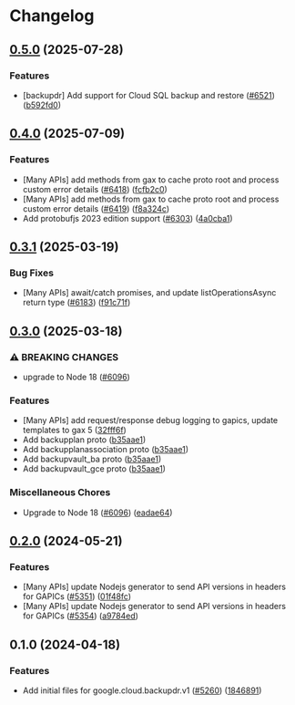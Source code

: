 # Changelog

## [0.5.0](https://github.com/googleapis/google-cloud-node/compare/backupdr-v0.4.0...backupdr-v0.5.0) (2025-07-28)


### Features

* [backupdr] Add support for Cloud SQL backup and restore ([#6521](https://github.com/googleapis/google-cloud-node/issues/6521)) ([b592fd0](https://github.com/googleapis/google-cloud-node/commit/b592fd0ee3bc242732830a68d0041dc4680f0848))

## [0.4.0](https://github.com/googleapis/google-cloud-node/compare/backupdr-v0.3.1...backupdr-v0.4.0) (2025-07-09)


### Features

* [Many APIs] add methods from gax to cache proto root and process custom error details ([#6418](https://github.com/googleapis/google-cloud-node/issues/6418)) ([fcfb2c0](https://github.com/googleapis/google-cloud-node/commit/fcfb2c018539983a8ce32205a2ea9e99ef28e88a))
* [Many APIs] add methods from gax to cache proto root and process custom error details ([#6419](https://github.com/googleapis/google-cloud-node/issues/6419)) ([f8a324c](https://github.com/googleapis/google-cloud-node/commit/f8a324ca5c3bc0f730e4ed67d9407c44f2414936))
* Add protobufjs 2023 edition support ([#6303](https://github.com/googleapis/google-cloud-node/issues/6303)) ([4a0cba1](https://github.com/googleapis/google-cloud-node/commit/4a0cba1e41a9aeb9c15ad31487ef013c8277cfef))

## [0.3.1](https://github.com/googleapis/google-cloud-node/compare/backupdr-v0.3.0...backupdr-v0.3.1) (2025-03-19)


### Bug Fixes

* [Many APIs] await/catch promises, and update listOperationsAsync return type ([#6183](https://github.com/googleapis/google-cloud-node/issues/6183)) ([f91c71f](https://github.com/googleapis/google-cloud-node/commit/f91c71f71c7a08ac17a15b7bb2233cbc041ee69b))

## [0.3.0](https://github.com/googleapis/google-cloud-node/compare/backupdr-v0.2.0...backupdr-v0.3.0) (2025-03-18)


### ⚠ BREAKING CHANGES

* upgrade to Node 18 ([#6096](https://github.com/googleapis/google-cloud-node/issues/6096))

### Features

* [Many APIs] add request/response debug logging to gapics, update templates to gax 5  ([32fff6f](https://github.com/googleapis/google-cloud-node/commit/32fff6f5e36a33729591a9ba531cc5de07f046cc))
* Add backupplan proto ([b35aae1](https://github.com/googleapis/google-cloud-node/commit/b35aae1a0467dba2ab684d4fe6a7cd385046d1a6))
* Add backupplanassociation proto ([b35aae1](https://github.com/googleapis/google-cloud-node/commit/b35aae1a0467dba2ab684d4fe6a7cd385046d1a6))
* Add backupvault_ba proto ([b35aae1](https://github.com/googleapis/google-cloud-node/commit/b35aae1a0467dba2ab684d4fe6a7cd385046d1a6))
* Add backupvault_gce proto ([b35aae1](https://github.com/googleapis/google-cloud-node/commit/b35aae1a0467dba2ab684d4fe6a7cd385046d1a6))


### Miscellaneous Chores

* Upgrade to Node 18 ([#6096](https://github.com/googleapis/google-cloud-node/issues/6096)) ([eadae64](https://github.com/googleapis/google-cloud-node/commit/eadae64d54e07aa2c65097ea52e65008d4e87436))

## [0.2.0](https://github.com/googleapis/google-cloud-node/compare/backupdr-v0.1.0...backupdr-v0.2.0) (2024-05-21)


### Features

* [Many APIs] update Nodejs generator to send API versions in headers for GAPICs ([#5351](https://github.com/googleapis/google-cloud-node/issues/5351)) ([01f48fc](https://github.com/googleapis/google-cloud-node/commit/01f48fce63ec4ddf801d59ee2b8c0db9f6fb8372))
* [Many APIs] update Nodejs generator to send API versions in headers for GAPICs ([#5354](https://github.com/googleapis/google-cloud-node/issues/5354)) ([a9784ed](https://github.com/googleapis/google-cloud-node/commit/a9784ed3db6ee96d171762308bbbcd57390b6866))

## 0.1.0 (2024-04-18)


### Features

* Add initial files for google.cloud.backupdr.v1 ([#5260](https://github.com/googleapis/google-cloud-node/issues/5260)) ([1846891](https://github.com/googleapis/google-cloud-node/commit/1846891a677670f6bb5483be3c2f55b8af99002d))
